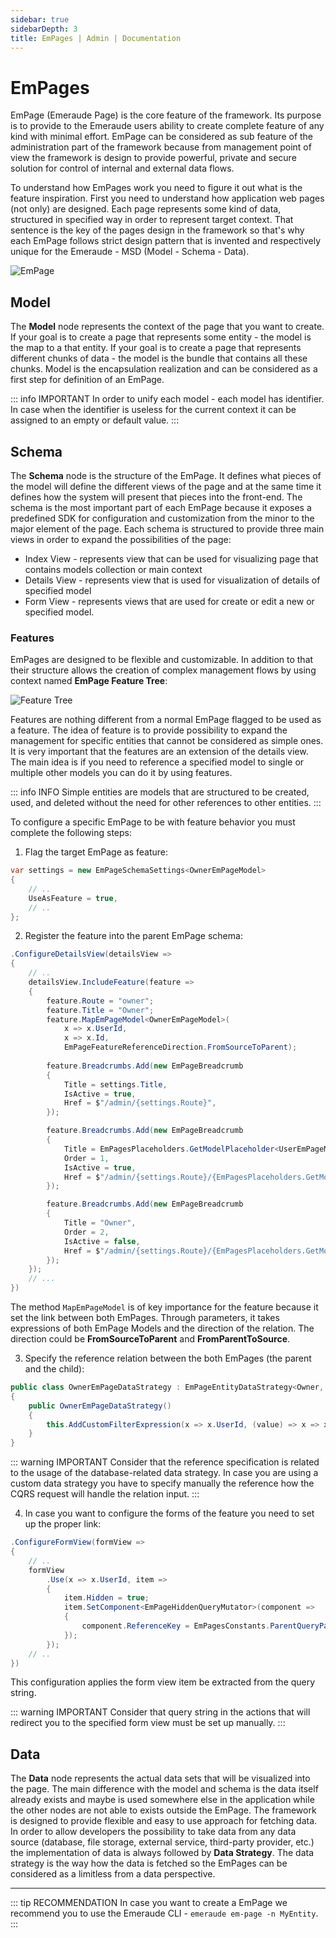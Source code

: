 ```yaml
---
sidebar: true
sidebarDepth: 3
title: EmPages | Admin | Documentation
---
```

# EmPages

EmPage (Emeraude Page) is the core feature of the framework. Its purpose is to provide to the Emeraude users
ability to create complete feature of any kind with minimal effort. EmPage can be considered as sub feature of the 
administration part of the framework because from management point of view the framework is design to provide powerful,
private and secure solution for control of internal and external data flows.

To understand how EmPages work you need to figure it out what is the feature inspiration. First you need to understand how
application web pages (not only) are designed. Each page represents some kind of data, structured in specified way in order
to represent target context. That sentence is the key of the pages design in the framework so that's why each EmPage 
follows strict design pattern that is invented and respectively unique for the Emeraude - MSD (Model - Schema - Data).

<div class="text-center">
    <img class="w-auto" src="/_assets/images/em_page.svg" alt="EmPage"/>
</div>

## Model
The **Model** node represents the context of the page that you want to create. If your goal is to create a page that 
represents some entity - the model is the map to a that entity. If your goal is to create a page that represents different
chunks of data - the model is the bundle that contains all these chunks. Model is the encapsulation realization and
can be considered as a first step for definition of an EmPage.

::: info IMPORTANT
In order to unify each model - each model has identifier. In case when the identifier is useless for the current context
it can be assigned to an empty or default value.
:::

## Schema
The **Schema** node is the structure of the EmPage. It defines what pieces of the model will define the different views of the
page and at the same time it defines how the system will present that pieces into the front-end. The schema is the 
most important part of each EmPage because it exposes a predefined SDK for configuration and customization 
from the minor to the major element of the page. Each schema is structured to provide three main views in order to expand
the possibilities of the page:
- Index View - represents view that can be used for visualizing page that contains models collection or main context
- Details View - represents view that is used for visualization of details of specified model
- Form View - represents views that are used for create or edit a new or specified model.

### Features

EmPages are designed to be flexible and customizable. In addition to that their structure allows the creation of complex 
management flows by using context named **EmPage Feature Tree**:

<div class="text-center">
    <img class="w-auto" src="/_assets/images/feature-tree.svg" alt="Feature Tree"/>
</div>

Features are nothing different from a normal EmPage flagged to be used as a feature. The idea of feature is to provide 
possibility to expand the management for specific entities that cannot be considered as simple ones. It is very 
important that the features are an extension of the details view. The main idea is if you need to reference a specified 
model to single or multiple other models you can do it by using features.

::: info INFO
Simple entities are models that are structured to be created, used, and deleted without the need for other references
to other entities.
:::

To configure a specific EmPage to be with feature behavior you must complete the following steps:

1. Flag the target EmPage as feature:

```csharp
var settings = new EmPageSchemaSettings<OwnerEmPageModel>
{
    // ..
    UseAsFeature = true,
    // ..
};
```

2. Register the feature into the parent EmPage schema:

```csharp
.ConfigureDetailsView(detailsView =>
{
    // ..
    detailsView.IncludeFeature(feature =>
    {
        feature.Route = "owner";
        feature.Title = "Owner";
        feature.MapEmPageModel<OwnerEmPageModel>(
            x => x.UserId,
            x => x.Id,
            EmPageFeatureReferenceDirection.FromSourceToParent);
        
        feature.Breadcrumbs.Add(new EmPageBreadcrumb
        {
            Title = settings.Title,
            IsActive = true,
            Href = $"/admin/{settings.Route}",
        });

        feature.Breadcrumbs.Add(new EmPageBreadcrumb
        {
            Title = EmPagesPlaceholders.GetModelPlaceholder<UserEmPageModel>("users", x => x.Name),
            Order = 1,
            IsActive = true,
            Href = $"/admin/{settings.Route}/{EmPagesPlaceholders.GetModelPlaceholder<UserEmPageModel>("users", x => x.Id)}",
        });

        feature.Breadcrumbs.Add(new EmPageBreadcrumb
        {
            Title = "Owner",
            Order = 2,
            IsActive = false,
            Href = $"/admin/{settings.Route}/{EmPagesPlaceholders.GetModelPlaceholder<UserEmPageModel>("users", x => x.Id)}/owner",
        });
    });
    // ...
})
```

The method ``MapEmPageModel`` is of key importance for the feature because it set the link between both EmPages.
Through parameters, it takes expressions of both EmPage Models and the direction of the relation. The direction could be
**FromSourceToParent** and **FromParentToSource**.

3. Specify the reference relation between the both EmPages (the parent and the child):

```csharp
public class OwnerEmPageDataStrategy : EmPageEntityDataStrategy<Owner, OwnerEmPageModel>
{
    public OwnerEmPageDataStrategy()
    {
        this.AddCustomFilterExpression(x => x.UserId, (value) => x => x.UserId == new Guid(value.ToString()));
    }
}
```

::: warning IMPORTANT
Consider that the reference specification is related to the usage of the database-related data strategy. In case
you are using a custom data strategy you have to specify manually the reference how the CQRS request will handle the
relation input.
:::

4. In case you want to configure the forms of the feature you need to set up the proper link:

```csharp
.ConfigureFormView(formView =>
{
    // ..
    formView
        .Use(x => x.UserId, item =>
        {
            item.Hidden = true;
            item.SetComponent<EmPageHiddenQueryMutator>(component =>
            {
                component.ReferenceKey = EmPagesConstants.ParentQueryParam;
            });
        });
    // ..
})
```

This configuration applies the form view item be extracted from the query string.

::: warning IMPORTANT
Consider that query string in the actions that will redirect you to the specified form view must be set up manually.
:::

## Data

The **Data** node represents the actual data sets that will be visualized into the page. The main difference with the model and schema
is the data itself already exists and maybe is used somewhere else in the application while the other nodes are not able to
exists outside the EmPage. The framework is designed to provide flexible and easy to use approach for fetching data. 
In order to allow developers the possibility to take data from any data source (database, file storage, external service, 
third-party provider, etc.) the implementation of data is always followed by **Data Strategy**. The data strategy is the 
way how the data is fetched so the EmPages can be considered as a limitless from a data perspective.

<hr/>

::: tip RECOMMENDATION
In case you want to create a EmPage we recommend you to use the Emeraude CLI - ``emeraude em-page -n MyEntity``.
:::